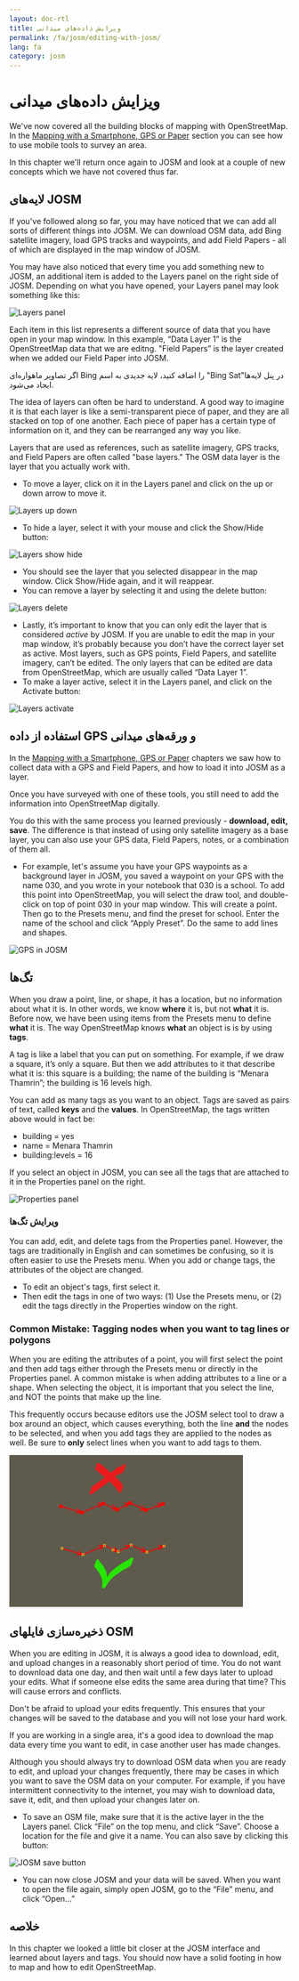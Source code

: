 ```yaml
---
layout: doc-rtl
title: ویرایش داده‌های میدانی
permalink: /fa/josm/editing-with-josm/
lang: fa
category: josm
---
```


ویزایش داده‌های میدانی
==================


We've now covered all the building blocks of mapping with OpenStreetMap. In the [Mapping with a Smartphone, GPS or Paper](/en/mobile-mapping/) section you can see how to use mobile tools to survey an area.

In this chapter we'll return once again to JOSM and look at a couple of new concepts which we have not covered thus far.

لایه‌های JOSM
-----------
If you've followed along so far, you may have noticed that we can add all sorts of different things into JOSM. We can download OSM data, add Bing satellite imagery, load GPS tracks and waypoints, and add Field Papers - all of which are displayed in the map window of JOSM.

You may have also noticed that every time you add something new to JOSM, an additional item is added to the Layers panel on the right side of JOSM. Depending on what you have opened, your Layers panel may look something like this:

![Layers panel][]

Each item in this list represents a different source of data that you have open in your map window. In this example, “Data Layer 1” is the OpenStreetMap data that we are editng. "Field Papers” is the layer created when we added our Field Paper into JOSM.

اگر تصاویر ماهواره‌ای Bing را اضافه کنید، لایه جدیدی به اسم "Bing Sat"در پنل لایه‌ها ایجاد می‌شود.

The idea of layers can often be hard to understand. A good way to imagine it is that each layer is like a semi-transparent piece of paper, and they are all stacked on top of one another. Each piece of paper has a certain type of information on it, and they can be rearranged any way you like.

Layers that are used as references, such as satellite imagery, GPS tracks, and Field Papers are often called "base layers." The OSM data layer is the layer that you actually work with.

-   To move a layer, click on it in the Layers panel and click on the up or down arrow to move it.

![Layers up down][]

-   To hide a layer, select it with your mouse and click the Show/Hide button:

![Layers show hide][]

-   You should see the layer that you selected disappear in the map window. Click Show/Hide again, and it will reappear.
-   You can remove a layer by selecting it and using the delete button:

![Layers delete][]

-   Lastly, it’s important to know that you can only edit the layer that is considered *active* by JOSM. If you are unable to edit the map in your map window, it’s probably because you don’t have the correct layer set as active. Most layers, such as GPS points, Field Papers, and satellite imagery, can’t be edited. The only layers that can be edited are data from OpenStreetMap, which are usually called “Data Layer 1”.
-   To make a layer active, select it in the Layers panel, and click on the Activate button:

![Layers activate][]


استفاده از داده GPS و ورقه‌های میدانی
-------------------------------
In the [Mapping with a Smartphone, GPS or Paper](/en/mobile-mapping/) chapters we saw how to collect data with a GPS and Field Papers, and how to load it into JOSM as a layer.

Once you have surveyed with one of these tools, you still need to add the information into OpenStreetMap digitally.

You do this with the same process you learned previously - **download, edit, save**. The difference is that instead of using only satellite imagery as a base layer, you can also use your GPS data, Field Papers, notes, or a combination of them all.

-   For example, let's assume you have your GPS waypoints as a background layer in JOSM, you saved a waypoint on your GPS with the name 030, and you wrote in your notebook that 030 is a school. To add this point into OpenStreetMap, you will select the draw tool, and double-click on top of point 030 in your map window. This will create a point. Then go to the Presets menu, and find the preset for school. Enter the name of the school and click “Apply Preset”. Do the same to add lines and shapes.

![GPS in JOSM][]

تگ‌ها
----
When you draw a point, line, or shape, it has a location, but no information about what it is. In other words, we know **where** it is, but not **what** it is. Before now, we have been using items from the Presets menu to define **what** it is. The way OpenStreetMap knows **what** an object is is by using **tags**.

A tag is like a label that you can put on something. For example, if we draw a square, it’s only a square. But then we add attributes to it that describe what it is: this square is a building; the name of the building is “Menara Thamrin”; the building is 16 levels high.

You can add as many tags as you want to an object. Tags are saved as pairs of text, called **keys** and the **values**. In OpenStreetMap, the tags written above would in fact be:

-   building = yes
-   name = Menara Thamrin
-   building:levels = 16

If you select an object in JOSM, you can see all the tags that are attached to it in the Properties panel on the right.

![Properties panel][]

### ویرایش تگ‌ها

You can add, edit, and delete tags from the Properties panel. However, the tags are traditionally in English and can sometimes be confusing, so it is often easier to use the Presets menu. When you add or change tags, the attributes of the object are changed.

-   To edit an object's tags, first select it.
-   Then edit the tags in one of two ways: (1) Use the Presets menu, or (2) edit the tags directly in the Properties window on the right.

### Common Mistake: Tagging nodes when you want to tag lines or polygons

When you are editing the attributes of a point, you will first select the point and then add tags either through the Presets menu or directly in the Properties panel. A common mistake is when adding attributes to a line or a shape. When selecting the object, it is important that you
select the line, and NOT the points that make up the line.

This frequently occurs because editors use the JOSM select tool to draw a box around an object, which causes everything, both the line **and** the nodes to be selected, and when you add tags they are applied to the nodes as well. Be sure to **only** select lines when you want to add tags to them.

![Nodes mistake][]

ذخیره‌سازی فایلهای OSM
----------------
When you are editing in JOSM, it is always a good idea to download, edit, and upload changes in a reasonably short period of time. You do not want to download data one day, and then wait until a few days later to upload your edits. What if someone else edits the same area during that time? This will cause errors and conflicts.

Don't be afraid to upload your edits frequently. This ensures that your changes will be saved to the database and you will not lose your hard work.

If you are working in a single area, it's a good idea to download the map data every time you want to edit, in case another user has made changes.

Although you should always try to download OSM data when you are ready to edit, and upload your changes frequently, there may be cases in which you want to save the OSM data on your computer. For example, if you have intermittent connectivity to the internet, you may wish to download data, save it, edit, and then upload your changes later on.

-   To save an OSM file, make sure that it is the active layer in the the Layers panel. Click “File” on the top menu, and click “Save”. Choose a location for the file and give it a name. You can also save by clicking this button:

![JOSM save button][]

-   You can now close JOSM and your data will be saved. When you want to open the file again, simply open JOSM, go to the “File” menu, and click “Open...”

خلاصه
-------
In this chapter we looked a little bit closer at the JOSM interface and learned about layers and tags. You should now have a solid footing in how to map and how to edit OpenStreetMap.


[Layers panel]: /images/josm/josm_layers-panel.png
[Layers up down]: /images/josm/josm_layers-panel-up-down.png
[Layers show hide]: /images/josm/josm_layers-panel-show-hide.png
[Layers delete]: /images/josm/josm_layers-panel-delete.png
[Layers activate]: /images/josm/josm_layers-panel-activate.png
[GPS in JOSM]: /images/josm/josm_gps-layer.png
[Properties panel]: /images/josm/josm_properties-panel.png
[Nodes mistake]: /images/josm/josm_nodes-selected-mistake.png
[JOSM save button]: /images/josm/josm_save-button.png